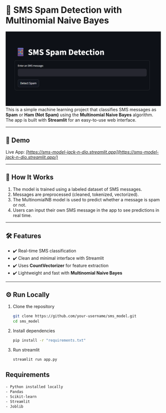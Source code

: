 # 📩 SMS Spam Detection with Multinomial Naive Bayes


![Image Preview](images/preview.png)
This is a simple machine learning project that classifies SMS messages as **Spam** or **Ham (Not Spam)** using the **Multinomial Naive Bayes** algorithm. The app is built with **Streamlit** for an easy-to-use web interface.

---

## 🚀 Demo

Live App: _[https://sms-model-jack-n-dio.streamlit.app](https://sms-model-jack-n-dio.streamlit.app/)_


---

## 🧠 How It Works

1. The model is trained using a labeled dataset of SMS messages.
2. Messages are preprocessed (cleaned, tokenized, vectorized).
3. The MultinomialNB model is used to predict whether a message is spam or not.
4. Users can input their own SMS message in the app to see predictions in real time.

---

## 🛠 Features

- ✔️ Real-time SMS classification
- ✔️ Clean and minimal interface with Streamlit
- ✔️ Uses **CountVectorizer** for feature extraction
- ✔️ Lightweight and fast with **Multinomial Naive Bayes**


---

## ⚙️ Run Locally

1. Clone the repository
    ```bash
    git clone https://github.com/your-username/sms_model.git
    cd sms_model
    ```

2. Install dependencies
    ```bash
    pip install -r "requirements.txt"
    ```

3. Run streamlit
    ```bash
    streamlit run app.py
    ```

## Requirements

    - Python installed locally
    - Pandas
    - Scikit-learn
    - Streamlit
    - Joblib
